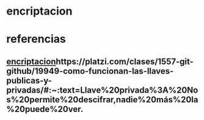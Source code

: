 # encriptacion

# referencias
## [encriptacion](https://platzi.com/clases/1557-git-github/19949-como-funcionan-las-llaves-publicas-y-privadas/#:~:text=Llave%20privada%3A%20Nos%20permite%20descifrar,nadie%20más%20la%20puede%20ver.)https://platzi.com/clases/1557-git-github/19949-como-funcionan-las-llaves-publicas-y-privadas/#:~:text=Llave%20privada%3A%20Nos%20permite%20descifrar,nadie%20más%20la%20puede%20ver.

